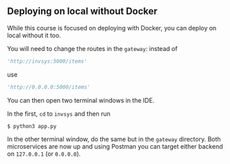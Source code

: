 ## Deploying on local without Docker


While this course is focused on deploying with Docker, you can deploy on local without it too. 

You will need to change the routes in the `gateway`:
instead of 
```python
'http://invsys:5000/items'
```

use 

```python
'http://0.0.0.0:5000/items'
```

You can then open two terminal windows in the IDE. 

In the first, `cd` to `invsys` and then run 
```shell
$ python3 app.py
```

In the other terminal window, do the same but in the `gateway` directory. Both microservices are now up and 
using Postman you can target either backend on `127.0.0.1` (or `0.0.0.0`). 